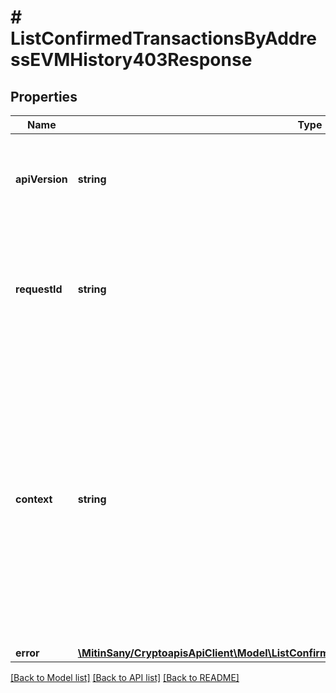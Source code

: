 # # ListConfirmedTransactionsByAddressEVMHistory403Response

## Properties

Name | Type | Description | Notes
------------ | ------------- | ------------- | -------------
**apiVersion** | **string** | Specifies the version of the API that incorporates this endpoint. |
**requestId** | **string** | Defines the ID of the request. The &#x60;requestId&#x60; is generated by Crypto APIs and it&#39;s unique for every request. |
**context** | **string** | In batch situations the user can use the context to correlate responses with requests. This property is present regardless of whether the response was successful or returned as an error. &#x60;context&#x60; is specified by the user. | [optional]
**error** | [**\MitinSany/CryptoapisApiClient\Model\ListConfirmedTransactionsByAddressEVMHistoryE403**](ListConfirmedTransactionsByAddressEVMHistoryE403.md) |  |

[[Back to Model list]](../../README.md#models) [[Back to API list]](../../README.md#endpoints) [[Back to README]](../../README.md)
